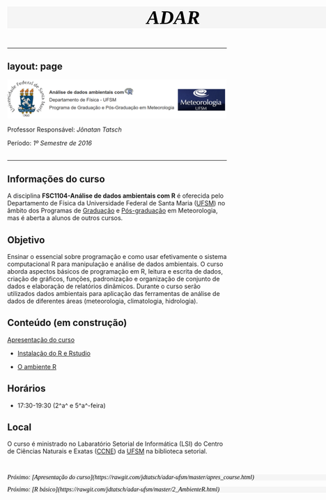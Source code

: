 
<p style="font-family: verdana; font-size: 45px; font-weight: bold; font-style: italic; background: whitesmoke; color: black; line-height: 50px;width: 900px;padding-left: 320px;">ADAR</p> 

---
layout: page
---

<p align="center">
  <img src="figs/adar.png" alt="Resbmet"/>
</p>

Professor Responsável: *Jônatan Tatsch*

Período: *1º Semestre de 2016*
<br/> 
<br/>

- - -

## Informações do curso

A disciplina **FSC1104-Análise de dados ambientais com R** é oferecida pelo Departamento de Física da Universidade Federal de Santa Maria ([UFSM](http://site.ufsm.br/)) no âmbito dos Programas de [Graduação](http://w3.ufsm.br/meteorologia/) e [Pós-graduação](http://w3.ufsm.br/meteorologia/pos/index.php) em Meteorologia, mas é aberta a alunos de outros cursos.

## Objetivo

Ensinar o essencial sobre programação e como usar efetivamente o sistema computacional R para manipulação e análise de dados ambientais. O curso aborda aspectos básicos de programação em R, leitura e escrita de dados, criação de gráficos, funções, padronização e organização de conjunto de dados e elaboração de relatórios dinâmicos.
Durante o curso serão utilizados dados ambientais para aplicação das ferramentas de análise de dados de diferentes áreas (meteorologia, climatologia, hidrologia).

## Conteúdo (em construção)

[Apresentação do curso](https://rawgit.com/jdtatsch/adar-ufsm/master/apres_course.html)

- [Instalação do R e Rstudio](https://rawgit.com/jdtatsch/adar-ufsm/master/1_Rinstall.html)

- [O ambiente R](https://rawgit.com/jdtatsch/adar-ufsm/master/2_AmbienteR.html)

## Horários

- 17:30-19:30 (2^a^ e 5^a^-feira)

## Local

O curso é ministrado no Labaratório Setorial de Informática (LSI) do Centro de Ciências Naturais e Exatas ([CCNE](http://w3.ufsm.br/ccne/)) da [UFSM](http://site.ufsm.br/) na biblioteca setorial. 

<br/> 


<p style="font-family: verdana; font-size: 14px; font-style: italic; background: whitesmoke; color: black; line-height: 14px;width: 900px;">Próximo: [Apresentação do curso](https://rawgit.com/jdtatsch/adar-ufsm/master/apres_course.html)</p> 


<p style="font-family: verdana; font-size: 14px; font-style: italic; background: whitesmoke; color: black; line-height: 14px;width: 900px;">Próximo: [R básico](https://rawgit.com/jdtatsch/adar-ufsm/master/2_AmbienteR.html)</p> 

 
 
